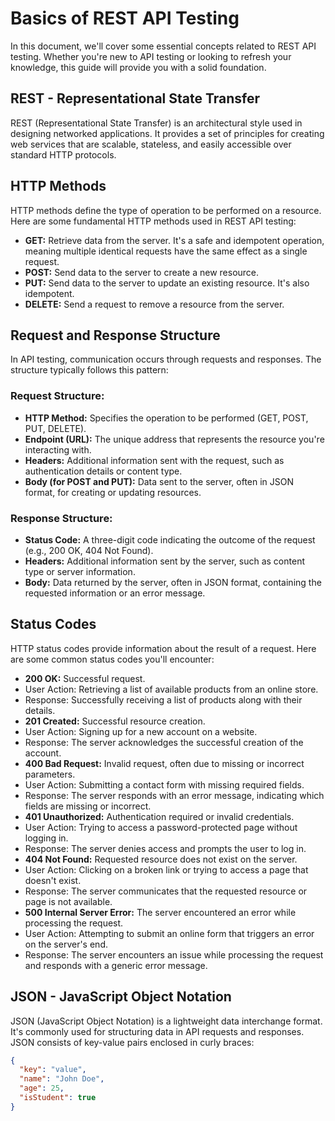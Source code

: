 # Basics of REST API Testing

In this document, we'll cover some essential concepts related to REST API testing. Whether you're new to API testing or looking to refresh your knowledge, this guide will provide you with a solid foundation.

## REST - Representational State Transfer

REST (Representational State Transfer) is an architectural style used in designing networked applications. It provides a set of principles for creating web services that are scalable, stateless, and easily accessible over standard HTTP protocols.

## HTTP Methods

HTTP methods define the type of operation to be performed on a resource. Here are some fundamental HTTP methods used in REST API testing:

- **GET:** Retrieve data from the server. It's a safe and idempotent operation, meaning multiple identical requests have the same effect as a single request.
- **POST:** Send data to the server to create a new resource.
- **PUT:** Send data to the server to update an existing resource. It's also idempotent.
- **DELETE:** Send a request to remove a resource from the server.

## Request and Response Structure

In API testing, communication occurs through requests and responses. The structure typically follows this pattern:

### Request Structure:

- **HTTP Method:** Specifies the operation to be performed (GET, POST, PUT, DELETE).
- **Endpoint (URL):** The unique address that represents the resource you're interacting with.
- **Headers:** Additional information sent with the request, such as authentication details or content type.
- **Body (for POST and PUT):** Data sent to the server, often in JSON format, for creating or updating resources.

### Response Structure:

- **Status Code:** A three-digit code indicating the outcome of the request (e.g., 200 OK, 404 Not Found).
- **Headers:** Additional information sent by the server, such as content type or server information.
- **Body:** Data returned by the server, often in JSON format, containing the requested information or an error message.

## Status Codes

HTTP status codes provide information about the result of a request. Here are some common status codes you'll encounter:

- **200 OK:** Successful request.
- User Action: Retrieving a list of available products from an online store.
- Response: Successfully receiving a list of products along with their details.
- **201 Created:** Successful resource creation.
- User Action: Signing up for a new account on a website.
- Response: The server acknowledges the successful creation of the account.
- **400 Bad Request:** Invalid request, often due to missing or incorrect parameters.
- User Action: Submitting a contact form with missing required fields.
- Response: The server responds with an error message, indicating which fields are missing or incorrect.
- **401 Unauthorized:** Authentication required or invalid credentials.
- User Action: Trying to access a password-protected page without logging in.
- Response: The server denies access and prompts the user to log in.
- **404 Not Found:** Requested resource does not exist on the server.
- User Action: Clicking on a broken link or trying to access a page that doesn't exist.
- Response: The server communicates that the requested resource or page is not available.
- **500 Internal Server Error:** The server encountered an error while processing the request.
- User Action: Attempting to submit an online form that triggers an error on the server's end.
- Response: The server encounters an issue while processing the request and responds with a generic error message.

## JSON - JavaScript Object Notation

JSON (JavaScript Object Notation) is a lightweight data interchange format. It's commonly used for structuring data in API requests and responses. JSON consists of key-value pairs enclosed in curly braces:

```json
{
  "key": "value",
  "name": "John Doe",
  "age": 25,
  "isStudent": true
}

